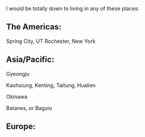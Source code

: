 I would be totally down to living in any of these places:

## The Americas:

Spring City, UT
Rochester, New York

## Asia/Pacific:

Gyeongju

Kaohsiung, Kenting, Taitung, Hualien

Okinawa

Batanes, or Baguio

## Europe:

